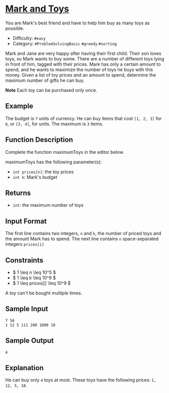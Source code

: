 # [Mark and Toys](https://www.hackerrank.com/challenges/mark-and-toys)

You are Mark's best friend and have to help him buy as many toys as possible.

- Difficulty:  `#easy`
- Category: `#ProblemSolvingBasic` `#greedy` `#sorting`

Mark and Jane are very happy after having their first child.
Their son loves toys, so Mark wants to buy some.
There are a number of different toys lying in front of him,
tagged with their prices.
Mark has only a certain amount to spend, and he wants to maximize
the number of toys he buys with this money.
Given a list of toy prices and an amount to spend,
determine the maximum number of gifts he can buy.

**Note** Each toy can be purchased only once.

## Example

The budget is `7` units of currency. He can buy items that cost `[1, 2, 3]`
for `6`, or `[3, 4]`, for  units.
The maximum is `3` items.

## Function Description

Complete the function maximumToys in the editor below.

maximumToys has the following parameter(s):

- `int prices[n]`: the toy prices
- `int k`: Mark's budget

## Returns

- `int`: the maximum number of toys

## Input Format

The first line contains two integers, `n` and `k`, the number of priced toys
and the amount Mark has to spend.
The next line contains `n` space-separated integers `prices[i]`

## Constraints

- $ 1 \leq n \leq 10^5 $
- $ 1 \leq k \leq 10^9 $
- $ 1 \leq prices[i] \leq 10^9 $

A toy can't be bought multiple times.

## Sample Input

```text
7 50
1 12 5 111 200 1000 10
```

## Sample Output

```text
4
```

## Explanation

He can buy only `4` toys at most.
These toys have the following prices: `1, 12, 5, 10`.
